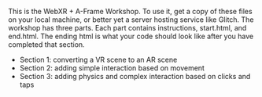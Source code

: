 This is the WebXR + A-Frame Workshop.  To use it, get a copy of these files on your local machine, or better yet
a server hosting service like Glitch.  The workshop has three parts. Each part contains
instructions, start.html, and end.html. The ending html is what your code should look like
after you have completed that section.

* Section 1: converting a VR scene to an AR scene
* Section 2: adding simple interaction based on movement
* Section 3: adding physics and complex interaction based on clicks and taps

